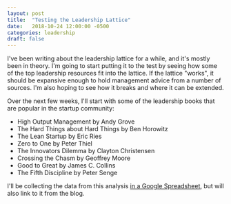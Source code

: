 ```yaml
---
layout: post
title:  "Testing the Leadership Lattice"
date:   2018-10-24 12:00:00 -0500
categories: leadership
draft: false
---
```


I've been writing about the leadership lattice for a while, and it's mostly been in theory. I'm going to start putting it to the test by seeing how some of the top leadership resources fit into the lattice. If the lattice "works", it should be expansive enough to hold management advice from a number of sources. I'm also hoping to see how it breaks and where it can be extended.

Over the next few weeks, I'll start with some of the leadership books that are popular in the startup community:

- High Output Management by Andy Grove
- The Hard Things about Hard Things by Ben Horowitz
- The Lean Startup by Eric Ries
- Zero to One by Peter Thiel
- The Innovators Dilemma by Clayton Christensen
- Crossing the Chasm by Geoffrey Moore
- Good to Great by James C. Collins
- The Fifth Discipline by Peter Senge

I'll be collecting the data from this analysis [in a Google Spreadsheet](https://docs.google.com/spreadsheets/d/1_b6q-XxuldiAuRPUSapd_P9oe0a6WQZh8HkaNhlKXb0/edit#gid=0), but will also link to it from the blog.
